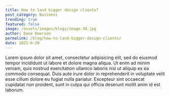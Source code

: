 ```yaml
---
title: How to land bigger design clients?
post_category: Business
trending: true
featured: false
image: /assets/images/blogs/image-30.jpg
author: Dane Emerson
permalink: /blog/how-to-land-bigger-design-clients/
date: 2021-6-20
---
```


Lorem ipsum dolor sit amet, consectetur adipisicing elit, sed do eiusmod tempor incididunt ut labore et dolore magna aliqua. Ut enim ad minim veniam, quis nostrud exercitation ullamco laboris nisi ut aliquip ex ea commodo consequat. Duis aute irure dolor in reprehenderit in voluptate velit esse cillum dolore eu fugiat nulla pariatur. Excepteur sint occaecat cupidatat non proident, sunt in culpa qui officia deserunt mollit anim id est laborum.
